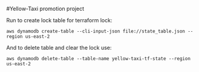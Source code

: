 #Yellow-Taxi promotion project

Run to create lock table for terraform lock:
```shell
aws dynamodb create-table --cli-input-json file://state_table.json --region us-east-2
```
And to delete table and clear the lock use:
```shell
aws dynamodb delete-table --table-name yellow-taxi-tf-state --region us-east-2
```
